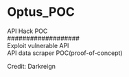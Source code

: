 # Optus_POC
API Hack POC<br>
###################<br>
Exploit vulnerable API<br>
API data scraper POC(proof-of-concept)

Credit: Darkreign
